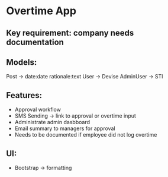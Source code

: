 # Overtime App

## Key requirement: company needs documentation

## Models:
Post -> date:date rationale:text
User -> Devise
AdminUser -> STI

## Features:
- Approval workflow
- SMS Sending -> link to approval or overtime input
- Administrate admin dasbboard
- Email summary to managers for approval
- Needs to be documented if employee did not log overtime

## UI:
- Bootstrap -> formatting
